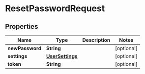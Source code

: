 
# ResetPasswordRequest

## Properties
Name | Type | Description | Notes
------------ | ------------- | ------------- | -------------
**newPassword** | **String** |  |  [optional]
**settings** | [**UserSettings**](UserSettings.md) |  |  [optional]
**token** | **String** |  |  [optional]



